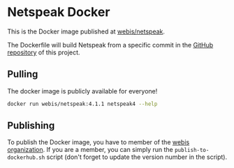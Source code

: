 # Netspeak Docker

This is the Docker image published at [webis/netspeak](https://hub.docker.com/r/webis/netspeak/tags?page=1&ordering=last_updated).

The Dockerfile will build Netspeak from a specific commit in the [GitHub repository](https://github.com/netspeak/netspeak4-application-cpp) of this project.

## Pulling

The docker image is publicly available for everyone!

```bash
docker run webis/netspeak:4.1.1 netspeak4 --help
```

## Publishing

To publish the Docker image, you have to member of the [webis organization](https://hub.docker.com/u/webis). If you are a member, you can simply run the `publish-to-dockerhub.sh` script (don't forget to update the version number in the script).
